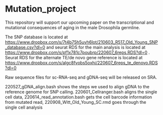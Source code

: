 # Mutation_project
This repository will support our upcoming paper on the transcriptional and mutational consequences of aging in the male Drosophila germline.

The SNP database is located at https://www.dropbox.com/s/7t4b75h5uvh6lot/210603_R517_Old_Young_SNP_database.csv?dl=0 and seurat RDS for the main analysis is located at https://www.dropbox.com/s/pf1x781c7poubrp/220607_6reps.RDS?dl=0 .
Seurat RDS for the alternate TE/de novo gene reference is located at https://www.dropbox.com/s/algc8fvobs5oxhi/220607_6reps_te_denovo.RDS?dl=0

Raw sequence files for sc-RNA-seq and gDNA-seq will be released on SRA.

220527_gDNA_align.bash shows the steps we used to align gDNA to the reference genome for SNP calling.
220601_Cellranger.bash aligns the single cell data,
220614_read_annotation.bash gets the cell barcode information from mutated read,
220908_Witt_Old_Young_SC.rmd goes through the single cell analysis

